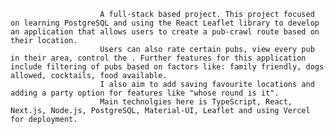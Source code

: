                         A full-stack based project. This project focused on learning PostgreSQL and using the React Leaflet library to develop an application that allows users to create a pub-crawl route based on their location.
                        Users can also rate certain pubs, view every pub in their area, control the . Further features for this application include filtering of pubs based on factors like: family friendly, dogs allowed, cocktails, food available.
                        I also aim to add saving favourite locations and adding a party option for features like "whose round is it".
                        Main technolgies here is TypeScript, React, Next.js, Node.js, PostgreSQL, Material-UI, Leaflet and using Vercel for deployment.
